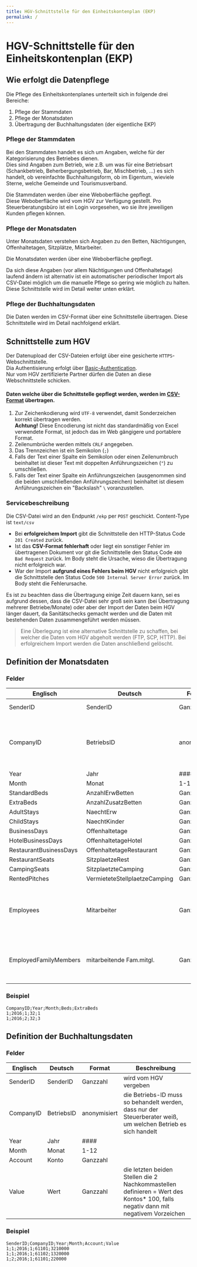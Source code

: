 ```yaml
---
title: HGV-Schnittstelle für den Einheitskontenplan (EKP)
permalink: /
---
```


#  HGV-Schnittstelle für den Einheitskontenplan (EKP)

## Wie erfolgt die Datenpflege

Die Pflege des Einheitskontenplanes unterteilt sich in folgende drei Bereiche:

1. Pflege der Stammdaten
1. Pflege der Monatsdaten
1. Übertragung der Buchhaltungsdaten (der eigentliche EKP)

### Pflege der Stammdaten

Bei den Stammdaten handelt es sich um Angaben, welche für der Kategorisierung des Betriebes dienen.  
Dies sind Angaben zum Betrieb, wie z.B. um was für eine Betriebsart (Schankbetrieb, Beherbergungsbetrieb, Bar, Mischbetrieb, ...) es sich handelt, ob vereinfachte Buchhaltungsform, ob im Eigentum, wieviele Sterne, welche Gemeinde und Tourismusverband.

Die Stammdaten werden über eine Weboberfläche gepflegt.  
Diese Weboberfläche wird vom HGV zur Verfügung gestellt. Pro Steuerberatungsbüro ist ein Login vorgesehen, wo sie ihre jeweiligen Kunden pflegen können.

### Pflege der Monatsdaten

Unter Monatsdaten verstehen sich Angaben zu den Betten, Nächtigungen, Offenhaltetagen, Sitzplätze, Mitarbeiter.

Die Monatsdaten werden über eine Weboberfläche gepflegt.

Da sich diese Angaben (vor allem Nächtigungen und Offenhaltetage) laufend ändern ist alternativ ist ein automatischer periodischer Import als CSV-Datei möglich um die manuelle Pflege so gering wie möglich zu halten. Diese Schnittstelle wird im Detail weiter unten erklärt.

### Pflege der Buchhaltungsdaten

Die Daten werden im CSV-Format über eine Schnittstelle übertragen. Diese Schnittstelle wird im Detail nachfolgend erklärt.

## Schnittstelle zum HGV

Der Datenupload der CSV-Dateien erfolgt über eine gesicherte `HTTPS`-Webschnittstelle.  
Dia Authentisierung erfolgt über [Basic-Authentication](https://de.wikipedia.org/wiki/HTTP-Authentifizierung#Basic_Authentication).  
Nur vom HGV zertifizierte Partner dürfen die Daten an diese Webschnittstelle schicken.

#### Daten welche über die Schnittstelle gepflegt werden, werden im [CSV-Format](https://de.wikipedia.org/wiki/CSV_%28Dateiformat%29) übertragen.

1. Zur Zeichenkodierung wird `UTF-8` verwendet, damit Sonderzeichen korrekt übertragen werden.  
   **Achtung!** Diese Encodierung ist nicht das standardmäßig von Excel verwendete Format, ist jedoch das im Web gängigere und portablere Format.
1. Zeilenumbrüche werden mittels `CRLF` angegeben.
1. Das Trennzeichen ist ein Semikolon (`;`)
1. Falls der Text einer Spalte ein Semikolon oder einen Zeilenumbruch beinhaltet ist dieser Text mit doppelten Anführungszeichen (`"`) zu umschließen.
1. Falls der Text einer Spalte ein Anführungszeichen (ausgenommen sind die beiden umschließenden Anführungszeichen) beinhaltet ist diesem Anführungszeichen ein "Backslash" `\` voranzustellen.

### Servicebeschreibung

Die CSV-Datei wird an den Endpunkt `/ekp` per `POST` geschickt.
Content-Type ist `text/csv`

* Bei **erfolgreichem Import** gibt die Schnittstelle den HTTP-Status Code `201 Created` zurück.
* Ist das **CSV-Format fehlerhaft** oder liegt ein sonstiger Fehler im übertragenen Dokument vor git die Schnittstelle den Status Code `400 Bad Request` zurück. Im Body steht die Ursache, wieso die Übertragung nicht erfolgreich war.
* War der Import **aufgrund eines Fehlers beim HGV** nicht erfolgreich gibt die Schnittstelle den Status Code `500 Internal Server Error` zurück. Im Body steht die Fehlerursache.

Es ist zu beachten dass die Übertragung einige Zeit dauern kann, sei es aufgrund dessen, dass die CSV-Datei sehr groß sein kann (bei Übertragung mehrerer Betriebe/Monate) oder aber der Import der Daten beim HGV länger dauert, da Sanitätschecks gemacht werden und die Daten mit bestehenden Daten zusammengeführt werden müssen.

> Eine Überlegung ist eine alternative Schnittstelle zu schaffen, bei welcher die Daten vom HGV abgeholt werden (FTP, SCP, HTTP). Bei erfolgreichem Import werden die Daten anschließend gelöscht.

## Definition der Monatsdaten

### Felder

| ​Englisch                         | ​Deutsch                              | Format          | ​Anmerkungen ​                                                                                                     |
|----------------------------------|--------------------------------------|-----------------|------------------------------------------------------------------------------------------------------------------|
| ​SenderID                         | ​SenderID                             | ​Ganzzahl        | ​wird vom HGV vergeben                                                                                            |
| ​CompanyID        ​                | ​BetriebsID                           | ​anonymisiert    | ​die Betriebs-ID muss so behandelt werden, dass nur der   Steuerberater weiß, um welchen Betrieb es sich handelt. |
| ​Year                             | ​Jahr                                 | ​####            | ​                                                                                                                 |
| ​Month                            | ​Monat                                | ​1-12            | ​                                                                                                                 |
| ​StandardBeds                     | ​AnzahlErwBetten                      | ​Ganzzahl        | ​                                                                                                                 |
| ​ExtraBeds                        | ​AnzahlZusatzBetten                   | ​Ganzzahl        | ​                                                                                                                 |
| ​AdultStays                       | ​NaechtErw                            | ​Ganzzahl        | ​                                                                                                                 |
| ​ChildStays                       | ​NaechtKinder                         | ​Ganzzahl        | ​                                                                                                                 |
| ​BusinessDays                     | ​Offenhaltetage                       | ​Ganzzahl        | ​                                                                                                                 |
| ​HotelBusinessDays                | ​OffenhaltetageHotel                  | ​Ganzzahl        | ​                                                                                                                 |
| ​RestaurantBusinessDays           | ​OffenhaltetageRestaurant             | ​Ganzzahl        | ​                                                                                                                 |
| ​RestaurantSeats                  | ​SitzplaetzeRest                      | ​Ganzzahl        | ​                                                                                                                 |
| ​CampingSeats                     | ​SitzplaetzteCamping                  | ​Ganzzahl        | ​                                                                                                                 |
| ​RentedPitches                    | ​VermieteteStellplaetzeCamping        | ​Ganzzahl        | ​                                                                                                                 |
| ​Employees                        | ​Mitarbeiter                          | ​Ganzzahl ​       | ​inklusive Familienmitglieder, die letzten beiden   Stellen definierten die 2 Nachkommastellen = Wert * 100       |
| ​EmployedFamilyMembers            | ​mitarbeitende   Fam.mitgl.           | ​Ganzzahl        | ​die letzten beiden Stellen definierten die 2   Nachkommastellen = Wert des Kontos * 100​                          |

### Beispiel

```csv
CompanyID;Year;Month;Beds;ExtraBeds
1;2016;1;32;1
1;2016;2;32;3​
```

## Definition der Buchhaltungsdaten

### Felder

| Englisch ​    | ​Deutsch       | ​Format          | ​Beschreibung                                                                                                                         |
|--------------|---------------|-----------------|--------------------------------------------------------------------------------------------------------------------------------------|
| ​SenderID     | ​SenderID      | ​Ganzzahl        | ​wird vom HGV vergeben​                                                                                                                |
| ​CompanyID    | ​BetriebsID    | ​anonymisiert    | ​die ​Betriebs-ID muss so behandelt werden, dass nur   der Steuerberater weiß, um welchen Betrieb es sich handelt                      |
| ​Year        ​ | ​Jahr          | ​####            | ​                                                                                                                                     |
| ​Month        | ​Monat         | ​1-12            | ​                                                                                                                                     |
| ​Account      | ​Konto         | ​Ganzzahl        | ​                                                                                                                                     |
| ​Value        | ​Wert         ​ | ​Ganzzahl        | ​die letzten beiden Stellen die 2 Nachkommastellen   definieren = Wert des Kontos* 100, falls negativ dann mit negativem   Vorzeichen​ |

### Beispiel

```csv
SenderID;CompanyID;Year;Month;Account;Value
1;1;2016;1;61101;3210000
1;1;2016;1;61102;1320000
1;2;2016;1;61101;220000
```





